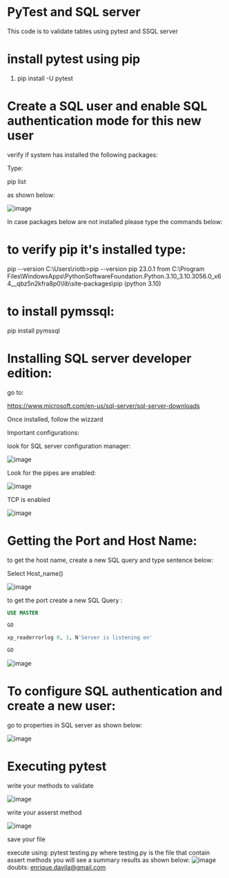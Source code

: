# PyTest and SQL server
This code is to validate tables using pytest and SSQL server

# install pytest using pip

1. pip install -U pytest

# Create a SQL user and enable SQL authentication mode for this new user

verify if system has installed the following packages:

Type:

pip list 

as shown below:

![image](https://user-images.githubusercontent.com/12807393/235483581-0794039d-6435-47ed-a7af-14e36e629385.png)

In case packages below are not installed please type the commands below:

# to verify pip it's installed type:

pip --version
C:\Users\riotb>pip --version
pip 23.0.1 from C:\Program Files\WindowsApps\PythonSoftwareFoundation.Python.3.10_3.10.3056.0_x64__qbz5n2kfra8p0\lib\site-packages\pip (python 3.10)


# to install  pymssql:

pip install pymssql

# Installing SQL server developer edition:

go to:

https://www.microsoft.com/en-us/sql-server/sql-server-downloads

Once installed, follow the wizzard

Important configurations:

look for SQL server configuration manager:

![image](https://user-images.githubusercontent.com/12807393/235489389-dde946ce-8e2f-4518-b3a0-c090e377a0da.png)

Look for the pipes are enabled:

![image](https://user-images.githubusercontent.com/12807393/235489997-e4a93751-07d0-444d-97d2-a9c31dc45d52.png)

TCP is enabled


![image](https://user-images.githubusercontent.com/12807393/235490278-5ca815f3-e63a-4dfb-8a93-33cdb9408236.png)

# Getting the Port and Host Name:

to get the host name, create a new SQL query and type sentence below:

Select Host_name()

![image](https://user-images.githubusercontent.com/12807393/235496425-500c328f-63f3-4051-bbd2-287dc02185ab.png)


to get the port create a new SQL Query :

```sql
USE MASTER

GO

xp_readerrorlog 0, 1, N'Server is listening on'

GO 
```


![image](https://user-images.githubusercontent.com/12807393/235497027-1bab83ea-b7a6-4d1d-864a-ddea6ea2a81d.png)



# To configure SQL authentication and create a new user:

go to properties in SQL server as shown below:

![image](https://user-images.githubusercontent.com/12807393/235498613-48a35f84-60d3-4aa9-9e85-8e5a2ae7ed11.png)

# Executing pytest

write your methods to validate

![image](https://user-images.githubusercontent.com/12807393/236122799-9ad409a9-66ab-4478-82d6-c44fb33e2a16.png)

write your asserst method

![image](https://user-images.githubusercontent.com/12807393/236122910-a0762259-dea9-4c53-a778-eb2a99777365.png)

save your file

execute  using: pytest testing.py where testing.py is the file that contain assert methods
you will see a summary results as shown below:
![image](https://user-images.githubusercontent.com/12807393/236123221-2cf944f1-6cd0-4e04-bc2b-612cd2f89991.png)
doubts: enrique.davila@gmail.com
